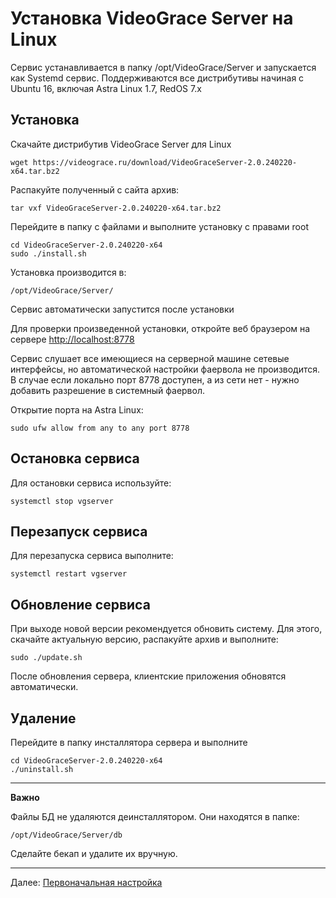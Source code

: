 # Установка VideoGrace Server на Linux

Сервис устанавливается в папку /opt/VideoGrace/Server и запускается как Systemd сервис.
Поддерживаются все дистрибутивы начиная с Ubuntu 16, включая Astra Linux 1.7, RedOS 7.x

## Установка

Скачайте дистрибутив VideoGrace Server для Linux

    wget https://videograce.ru/download/VideoGraceServer-2.0.240220-x64.tar.bz2

Распакуйте полученный с сайта архив:
    
    tar vxf VideoGraceServer-2.0.240220-x64.tar.bz2
    
Перейдите в папку с файлами и выполните установку с правами root

    cd VideoGraceServer-2.0.240220-x64
    sudo ./install.sh

Установка производится в:

    /opt/VideoGrace/Server/

Сервис автоматически запустится после установки

Для проверки произведенной установки, откройте веб браузером на сервере [http://localhost:8778](http://localhost:8778)

Сервис слушает все имеющиеся на серверной машине сетевые интерфейсы, но автоматической настройки фаервола не производится. В случае если локально порт 8778 доступен, а из сети нет - нужно добавить разрешение в системный фаервол. 

Открытие порта на Astra Linux:

    sudo ufw allow from any to any port 8778

## Остановка сервиса
Для остановки сервиса используйте:

    systemctl stop vgserver

## Перезапуск сервиса
Для перезапуска сервиса выполните:

    systemctl restart vgserver

## Обновление сервиса
При выходе новой версии рекомендуется обновить систему. Для этого, скачайте актуальную версию,
распакуйте архив и выполните:

    sudo ./update.sh

После обновления сервера, клиентские приложения обновятся автоматически.

## Удаление
Перейдите в папку инсталлятора сервера и выполните
    
    cd VideoGraceServer-2.0.240220-x64
    ./uninstall.sh
---
**Важно**

Файлы БД не удаляются деинсталлятором. Они находятся в папке:

    /opt/VideoGrace/Server/db

Сделайте бекап и удалите их вручную.

---

Далее: [Первоначальная настройка](first_steps.md)
